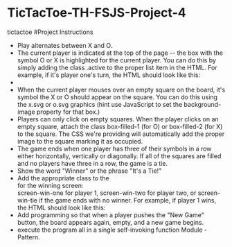 # TicTacToe-TH-FSJS-Project-4
tictactoe
#Project Instructions

* Play alternates between X and O.
* The current player is indicated at the top of the page -- the box with the symbol O or X is highlighted for the current player. You can do this by simply adding the class .active to the proper list item in the HTML. For example, if it's player one's turn, the HTML should look like this: <li class="players active" id="player1">
* When the current player mouses over an empty square on the board, it's symbol the X or O should appear on the square. You can do this using the x.svg or o.svg graphics (hint use JavaScript to set the background-image property for that box.)
* Players can only click on empty squares. When the player clicks on an empty square, attach the class box-filled-1 (for O) or box-filled-2 (for X) to the square. The CSS we're providing will automatically add the proper image to the square marking it as occupied.
* The game ends when one player has three of their symbols in a row either horizontally, vertically or diagonally. If all of the squares are filled and no players have three in a row, the game is a tie.
* Show the word "Winner" or the phrase "It's a Tie!"
* Add the appropriate class to the <div> for the winning screen: <div class="screen screen-win" id="finish"> screen-win-one for player 1, screen-win-two for player two, or screen-win-tie if the game ends with no winner. For example, if player 1 wins, the HTML should look like this: <div class="screen screen-win screen-win-one" id="finish">
* Add programming so that when a player pushes the "New Game" button, the board appears again, empty, and a new game begins.
* execute the program all in a single self-invoking function Module - Pattern.

